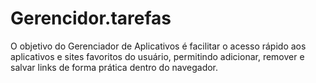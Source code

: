 # Gerencidor.tarefas
O objetivo do Gerenciador de Aplicativos é facilitar o acesso rápido aos aplicativos e sites favoritos do usuário, permitindo adicionar, remover e salvar links de forma prática dentro do navegador.
